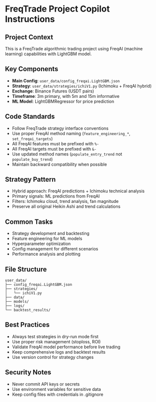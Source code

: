# FreqTrade Project Copilot Instructions

## Project Context
This is a FreqTrade algorithmic trading project using FreqAI (machine learning) capabilities with LightGBM model.

## Key Components
- **Main Config**: `user_data/config_freqai.LightGBM.json`
- **Strategy**: `user_data/strategies/ichiV1.py` (Ichimoku + FreqAI hybrid)
- **Exchange**: Binance Futures (USDT pairs)
- **Timeframe**: 3m primary, with 5m and 15m informative
- **ML Model**: LightGBMRegressor for price prediction

## Code Standards
- Follow FreqTrade strategy interface conventions
- Use proper FreqAI method naming (`feature_engineering_*`, `set_freqai_targets`)
- All FreqAI features must be prefixed with `%-` 
- All FreqAI targets must be prefixed with `&-`
- Use updated method names (`populate_entry_trend` not `populate_buy_trend`)
- Maintain backward compatibility when possible

## Strategy Pattern
- Hybrid approach: FreqAI predictions + Ichimoku technical analysis
- Primary signals: ML predictions from FreqAI
- Filters: Ichimoku cloud, trend analysis, fan magnitude
- Preserve all original Heikin Ashi and trend calculations

## Common Tasks
- Strategy development and backtesting
- Feature engineering for ML models
- Hyperparameter optimization
- Config management for different scenarios
- Performance analysis and plotting

## File Structure
```
user_data/
├── config_freqai.LightGBM.json
├── strategies/
│   └── ichiV1.py
├── data/
├── models/
├── logs/
└── backtest_results/
```

## Best Practices
- Always test strategies in dry-run mode first
- Use proper risk management (stoploss, ROI)
- Validate FreqAI model performance before live trading
- Keep comprehensive logs and backtest results
- Use version control for strategy changes

## Security Notes
- Never commit API keys or secrets
- Use environment variables for sensitive data
- Keep config files with credentials in .gitignore
